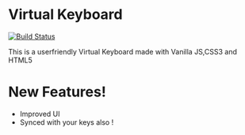 # Virtual Keyboard



[![Build Status](https://travis-ci.org/joemccann/dillinger.svg?branch=master)](https://travis-ci.org/joemccann/dillinger)

This is a userfriendly Virtual Keyboard made with Vanilla JS,CSS3 and HTML5

# New Features!

  - Improved UI
  - Synced with your keys also !
